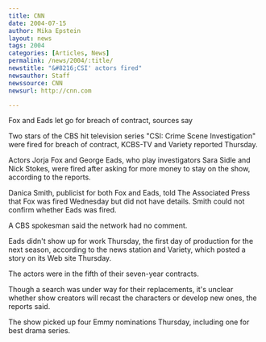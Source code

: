 ```yaml
---
title: CNN
date: 2004-07-15
author: Mika Epstein
layout: news
tags: 2004
categories: [Articles, News]
permalink: /news/2004/:title/
newstitle: "&#8216;CSI' actors fired"
newsauthor: Staff  
newssource: CNN  
newsurl: http://cnn.com  

---
```


Fox and Eads let go for breach of contract, sources say

Two stars of the CBS hit television series "CSI: Crime Scene Investigation" were fired for breach of contract, KCBS-TV and Variety reported Thursday.

Actors Jorja Fox and George Eads, who play investigators Sara Sidle and Nick Stokes, were fired after asking for more money to stay on the show, according to the reports.

Danica Smith, publicist for both Fox and Eads, told The Associated Press that Fox was fired Wednesday but did not have details. Smith could not confirm whether Eads was fired.

A CBS spokesman said the network had no comment.

Eads didn't show up for work Thursday, the first day of production for the next season, according to the news station and Variety, which posted a story on its Web site Thursday.

The actors were in the fifth of their seven-year contracts.

Though a search was under way for their replacements, it's unclear whether show creators will recast the characters or develop new ones, the reports said.

The show picked up four Emmy nominations Thursday, including one for best drama series.

